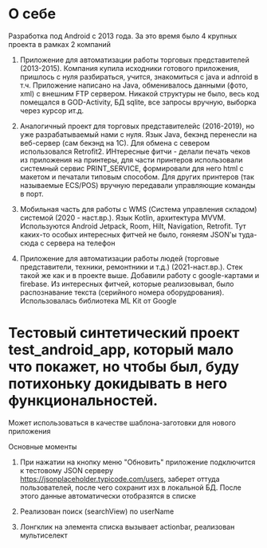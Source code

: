 # О себе
Разработка под Android с 2013 года. За это время было 4 крупных проекта в рамках 2 компаний

1. Приложение для автоматизации работы торговых представителей (2013-2015). Компания купила исходники готового приложения, пришлось с нуля разбираться, учится, знакомиться с java и adnroid в т.ч. Приложение написано на Java, обменивалось данными (фото, xml) с внешним FTP сервером. Никакой структуры не было, весь код помещался в GOD-Activity, БД sqlite, все запросы вручную, выборка через курсор ит.д.

2. Аналогичный проект для торговых представителейc (2016-2019), но уже разрабатываемый нами с нуля. Язык Java, бекэнд перенесли на веб-сервер (сам бекэнд на 1С). Для обмена с севером использовался Retrofit2. ИНтересные фитчи - делали печать чеков из приложения на принтеры, для части принтеров использовали системный сервис PRINT_SERVICE, формировали для него html с макетом и печатали типовым способом. Для других принтеров (так называемые ECS/POS) вручную передавали управляющие команды в порт.

3. Мобильная часть для работы с WMS (Система управления складом) системой (2020 - наст.вр.). Язык Kotlin, архитектура MVVM. Используются Android Jetpack, Room, Hilt, Navigation, Retrofit. Тут каких-то особых интересных фитчей не было, гоняеям JSON'ы туда-сюда с сервера на телефон

4. Приложение для автоматизации работы людей (торговые представители, техники, ремонтники и т.д.) (2021-наст.вр.). Стек такой же как и в проекте выше. Добавили работу с google-картами и firebase. Из интересных фитчей, которые реализовывал, было распознавание текста (серийного номера оборудрования). Использовалась библиотека ML Kit от Google


# Тестовый синтетический проект test_android_app, который мало что покажет, но чтобы был, буду потихоньку докидывать в него функциональностей.
Может использоваться в качестве шаблона-заготовки для нового приложения

Основные моменты

1. При нажатии на кнопку меню "Обновить" приложение подключится к тестовому JSON серверу https://jsonplaceholder.typicode.com/users, заберет оттуда пользователей, после чего сохранит изх в локальной БД. После этого данные автоматически отобразятся в списке

2. Реализован поиск (searchView) по userName

3. Лонгклик на элемента списка вызывает actionbar, реализован мультиселект
